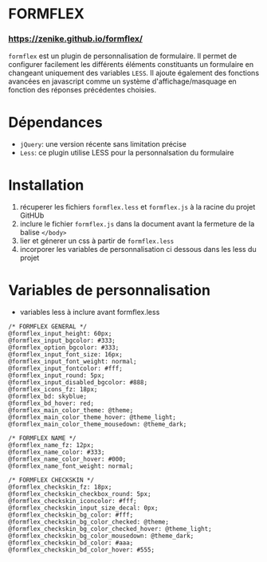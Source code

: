 # FORMFLEX
### https://zenike.github.io/formflex/

`formflex` est un plugin de personnalisation de formulaire. Il permet de configurer facilement les différents éléments constituants un formulaire en changeant uniquement des variables `LESS`.
Il ajoute également des fonctions avancées en javascript comme un système d'affichage/masquage en fonction des réponses précédentes choisies.

# Dépendances
- `jQuery`: une version récente sans limitation précise
- `Less`: ce plugin utilise LESS pour la personnalsation du formulaire

# Installation
1. récuperer les fichiers `formflex.less` et `formflex.js` à la racine du projet GitHUb
2. inclure le fichier `formflex.js` dans la document avant la fermeture de la balise `</body>`
3. lier et génerer un css à partir de `formflex.less`
4. incorporer les variables de personnalisation ci dessous dans les less du projet

# Variables de personnalisation
- variables less à inclure avant formflex.less
```less
/* FORMFLEX GENERAL */
@formflex_input_height: 60px;
@formflex_input_bgcolor: #333;
@formflex_option_bgcolor: #333;
@formflex_input_font_size: 16px;
@formflex_input_font_weight: normal;
@formflex_input_fontcolor: #fff;
@formflex_input_round: 5px;
@formflex_input_disabled_bgcolor: #888;
@formflex_icons_fz: 18px;
@formflex_bd: skyblue;
@formflex_bd_hover: red;
@formflex_main_color_theme: @theme;
@formflex_main_color_theme_hover: @theme_light;
@formflex_main_color_theme_mousedown: @theme_dark;

/* FORMFLEX NAME */
@formflex_name_fz: 12px;
@formflex_name_color: #333;
@formflex_name_color_hover: #000;
@formflex_name_font_weight: normal;

/* FORMFLEX CHECKSKIN */
@formflex_checkskin_fz: 18px;
@formflex_checkskin_checkbox_round: 5px;
@formflex_checkskin_iconcolor: #fff;
@formflex_checkskin_input_size_decal: 0px;
@formflex_checkskin_bg_color: #fff;
@formflex_checkskin_bg_color_checked: @theme;
@formflex_checkskin_bg_color_checked_hover: @theme_light;
@formflex_checkskin_bg_color_mousedown: @theme_dark;
@formflex_checkskin_bd_color: #aaa;
@formflex_checkskin_bd_color_hover: #555;
```

